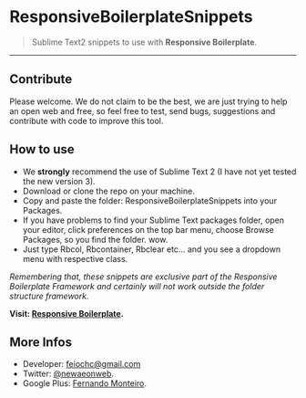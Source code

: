 # ResponsiveBoilerplateSnippets


> Sublime Text2 snippets to use with **Responsive Boilerplate**.

---

## Contribute

Please welcome. We do not claim to be the best, we are just trying to help an open web and free, so feel free to test, send bugs, suggestions and contribute with code to improve this tool.


## How to use

- We **strongly** recommend the use of Sublime Text 2 (I have not yet tested the new version 3).
- Download or clone the repo on your machine.
- Copy and paste the folder: ResponsiveBoilerplateSnippets into your Packages.
- If you have problems to find your Sublime Text packages folder, open your editor, click preferences on the top bar menu, choose Browse Packages, so you find the folder. wow.
- Just type Rbcol, Rbcontainer, Rbclear etc... and you see a dropdown menu with respective class.


_Remembering that, these snippets are exclusive part of the Responsive Boilerplate Framework and certainly will not work outside the folder structure framework._

**Visit: [Responsive Boilerplate](http:www.responsiveboilerplate.com).**


## More Infos

- Developer: feiochc@gmail.com
- Twitter: [@newaeonweb](https://twitter.com/@newaeonweb).
- Google Plus: [Fernando Monteiro](https://plus.google.com/102311871192373469721/posts).